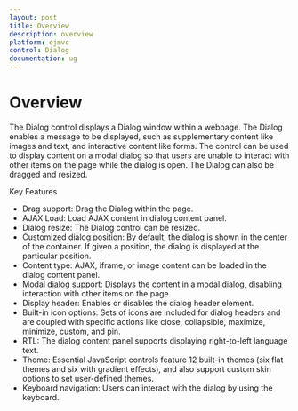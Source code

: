 ```yaml
---
layout: post
title: Overview
description: overview
platform: ejmvc
control: Dialog
documentation: ug
---
```


# Overview

The Dialog control displays a Dialog window within a webpage. The Dialog enables a message to be displayed, such as supplementary content like images and text, and interactive content like forms. The control can be used to display content on a modal dialog so that users are unable to interact with other items on the page while the dialog is open. The Dialog can also be dragged and resized.





Key Features

* Drag support: Drag the Dialog within the page.
* AJAX Load: Load AJAX content in dialog content panel.
* Dialog resize: The Dialog control can be resized.
* Customized dialog position: By default, the dialog is shown in the center of the container. If given a position, the dialog is displayed at the particular position.
* Content type: AJAX, iframe, or image content can be loaded in the dialog content panel. 
* Modal dialog support: Displays the content in a modal dialog, disabling interaction with other items on the page.
* Display header: Enables or disables the dialog header element.
* Built-in icon options: Sets of icons are included for dialog headers and are coupled with specific actions like close, collapsible, maximize, minimize, custom, and pin.
* RTL: The dialog content panel supports displaying right-to-left language text. 
* Theme: Essential JavaScript controls feature 12 built-in themes (six flat themes and six with gradient effects), and also support custom skin options to set user-defined themes.
* Keyboard navigation: Users can interact with the dialog by using the keyboard.
